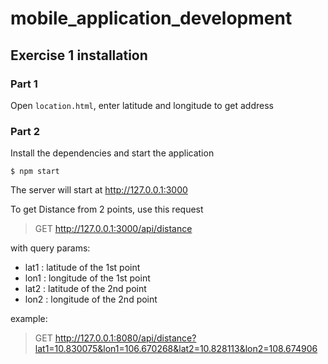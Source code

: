 # mobile_application_development
## Exercise 1 installation
### Part 1
Open `location.html`, enter latitude and longitude to get address
### Part 2
Install the dependencies and start the application

    $ npm start
    
The server will start at http://127.0.0.1:3000

To get Distance from 2 points, use this request
> GET http://127.0.0.1:3000/api/distance

with query params:
* lat1 : latitude of the 1st point
* lon1 : longitude of the 1st point
* lat2 : latitude of the 2nd point
* lon2 : longitude of the 2nd point

example: 
> GET http://127.0.0.1:8080/api/distance?lat1=10.830075&lon1=106.670268&lat2=10.828113&lon2=108.674906